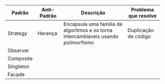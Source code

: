 | Padrão | Anti-Padrão | Descrição | Problema que resolve |
| -------- | -------- | -------- |------------ |
| Strategy | Herança | Encapsula uma familia de algoritmos e os torna intercambiaveis usando polimorfismo | Duplicação de código |
| Observer | 
| Composite | 
| Singleton |
| Facade |
